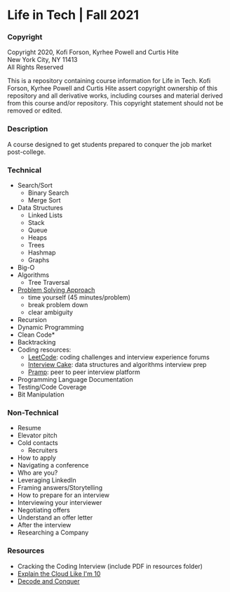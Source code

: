 # Life in Tech | Fall 2021


### Copyright
Copyright 2020, Kofi Forson, Kyrhee Powell and Curtis Hite \
New York City, NY 11413 \
All Rights Reserved

This is a repository containing course information for Life in Tech. Kofi Forson, Kyrhee Powell and Curtis Hite assert copyright ownership of this repository and all derivative works, including courses and material derived from this course and/or repository. This copyright statement should not be removed or edited.


### Description
A course designed to get students prepared to conquer the job market post-college.


### Technical 
 - Search/Sort
    - Binary Search
    - Merge Sort
 - Data Structures
    - Linked Lists
    - Stack 
    - Queue
    - Heaps
    - Trees
    - Hashmap
    - Graphs
 - Big-O
 - Algorithms
    - Tree Traversal
 - [Problem Solving Approach](https://www.linkedin.com/pulse/interviewing-google-heres-6-things-you-absolutely-need-anthony-mays/?trk=pulse_spock-articles)
    - time yourself (45 minutes/problem)
    - break problem down
    - clear ambiguity
 - Recursion
 - Dynamic Programming
 - Clean Code*
 - Backtracking
 - Coding resources: 
    - [LeetCode](www.leetcode.com): coding challenges and interview experience forums
    - [Interview Cake](www.interviewcake.com): data structures and algorithms interview prep
    - [Pramp](www.pramp.com): peer to peer interview platform
 - Programming Language Documentation
 - Testing/Code Coverage
 - Bit Manipulation


### Non-Technical
 - Resume
 - Elevator pitch
 - Cold contacts
    - Recruiters
 - How to apply
 - Navigating a conference 
 - Who are you?
 - Leveraging LinkedIn
 - Framing answers/Storytelling
 - How to prepare for an interview
 - Interviewing your interviewer
 - Negotiating offers
 - Understand an offer letter
 - After the interview
 - Researching a Company


 ### Resources
 - Cracking the Coding Interview (include PDF in resources folder)
 - [Explain the Cloud Like I'm 10](https://www.amazon.com/Explain-Cloud-Like-Im-10/dp/0979707110/ref=sr_1_2?crid=3O9YEUVIEQEZS&dchild=1&keywords=explain+the+cloud+like+i%27m+10&qid=1596194608&sprefix=explain+the+cloud%2Caps%2C171&sr=8-2)
 - [Decode and Conquer](https://www.amazon.com/Decode-Conquer-Answers-Management-Interviews/dp/0615930417)
